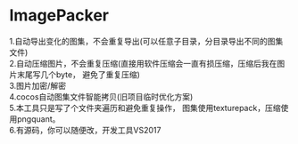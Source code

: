 # ImagePacker

1.自动导出变化的图集，不会重复导出(可以任意子目录，分目录导出不同的图集文件)  
2.自动压缩图片，不会重复压缩(直接用软件压缩会一直有损压缩，压缩后我在图片末尾写几个byte， 避免了重复压缩)  
3.图片加密/解密  
4.cocos自动图集文件智能拷贝(旧项目临时优化方案)  
5.本工具只是写了个文件夹遍历和避免重复操作， 图集使用texturepack，压缩使用pngquant。  
6.有源码，你可以随便改，开发工具VS2017  
